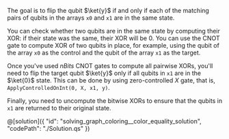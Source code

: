The goal is to flip the qubit $\ket{y}$ if and only if each of the matching pairs of qubits in the arrays `x0` and `x1` are in the same state.

You can check whether two qubits are in the same state by computing their $\textrm{XOR}$: if their state was the same, their $\textrm{XOR}$ will be 0. You can use the $\textrm{CNOT}$ gate to compute $\textrm{XOR}$ of two qubits in place, for example, using the qubit of the array `x0` as the control and the qubit of the array `x1` as the target.

Once you've used $nBits$ $\textrm{CNOT}$ gates to compute all pairwise $\textrm{XOR}$s, you'll need to flip the target qubit $\ket{y}$ only if all  qubits in `x1` are in the $\ket{0}$ state. 
This can be done by using zero-controlled $X$ gate, that is, `ApplyControlledOnInt(0, X, x1, y)`.

Finally, you need to uncompute the bitwise $\textrm{XOR}$s to ensure that the qubits in `x1` are returned to their original state.

@[solution]({
    "id": "solving_graph_coloring__color_equality_solution",
    "codePath": "./Solution.qs"
})
